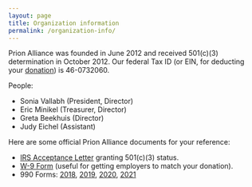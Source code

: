 ```yaml
---
layout: page
title: Organization information
permalink: /organization-info/
---
```


Prion Alliance was founded in June 2012 and received 501(c)(3) determination in October 2012. Our federal Tax ID (or EIN, for deducting your [donation](/donate/)) is 46-0732060.

People:

+ Sonia Vallabh (President, Director)
+ Eric Minikel (Treasurer, Director)
+ Greta Beekhuis (Director)
+ Judy Eichel (Assistant)

Here are some official Prion Alliance documents for your reference:

+ [IRS Acceptance Letter](/media/2019/03/PrionAlliance_IRS_501c3_Status_Letter_2012-10-23.pdf) granting 501(c)(3) status.
+ [W-9 Form](/media/2019/03/PrionAlliance_W-9_Form.pdf) (useful for getting employers to match your donation).
+ 990 Forms: [2018](/media/2019/03/PrionAlliance_IRS_Form990_2018.pdf), [2019](/media/2020/02/PrionAlliance_IRS_Form990_2019.pdf), [2020](/media/2021/03/PrionAlliance_IRS_Form990_2020.pdf), [2021](/media/2022/02/PrionAlliance_IRS_Form990_2021.pdf)

